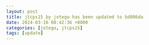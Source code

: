 ```yaml
---
layout: post
title: jtcps15 by jotego has been updated to bd086da
date: 2024-03-16 08:42:36 +0000
categories: [jotego, jtcps15]
tags: [update]
---
```


